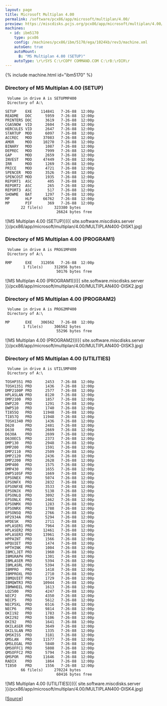 ```yaml
---
layout: page
title: Microsoft Multiplan 4.00
permalink: /software/pcx86/app/microsoft/multiplan/4.00/
preview: https://miscdisks.pcjs.org/pcx86/app/microsoft/multiplan/4.00/MULTIPLAN400-DISK1.jpg
machines:
  - id: ibm5170
    type: pcx86
    config: /machines/pcx86/ibm/5170/ega/1024kb/rev3/machine.xml
    autoGen: true
    autoMount:
      B: "MS Multiplan 4.00 (SETUP)"
    autoType: \r\rSYS C:\rCOPY COMMAND.COM C:\rB:\rDIR\r
---
```


{% include machine.html id="ibm5170" %}

### Directory of MS Multiplan 4.00 (SETUP)

     Volume in drive A is SETUPMP400
     Directory of A:\

    SETUP    EXE    114841   7-26-88  12:00p
    README   DOC      5959   7-26-88  12:00p
    PRINTERS DOC      3619   7-26-88  12:00p
    CGASNOW  VID      2604   7-26-88  12:00p
    HERCULES VID      2647   7-26-88  12:00p
    STARTUP  MOD      6097   7-26-88  12:00p
    ACCREC   MOD     37083   7-26-88  12:00p
    AMOR     MOD     10270   7-26-88  12:00p
    BINARY   MOD      1087   7-26-88  12:00p
    DEPREC   MOD      7999   7-26-88  12:00p
    GAP      MOD      2659   7-26-88  12:00p
    INVEST   MOD     47449   7-26-88  12:00p
    IRR      MOD      1269   7-26-88  12:00p
    PRICE    MOD      4721   7-26-88  12:00p
    SPENCER  MOD      3526   7-26-88  12:00p
    SPENCOST MOD      1935   7-26-88  12:00p
    REPORT1  ASC       405   7-26-88  12:00p
    REPORT2  ASC       265   7-26-88  12:00p
    REPORT3  ASC       517   7-26-88  12:00p
    SHOWME   BAT      1297   7-26-88  12:00p
    MP       HLP     66762   7-26-88  12:00p
    MP       PIF       369   7-26-88  12:00p
           22 file(s)     323380 bytes
                           26624 bytes free

![MS Multiplan 4.00 (SETUP)]({{ site.software.miscdisks.server }}/pcx86/app/microsoft/multiplan/4.00/MULTIPLAN400-DISK1.jpg)

### Directory of MS Multiplan 4.00 (PROGRAM1)

     Volume in drive A is PROG1MP400
     Directory of A:\

    RMP      EXE    312056   7-26-88  12:00p
            1 file(s)     312056 bytes
                           50176 bytes free

![MS Multiplan 4.00 (PROGRAM1)]({{ site.software.miscdisks.server }}/pcx86/app/microsoft/multiplan/4.00/MULTIPLAN400-DISK2.jpg)

### Directory of MS Multiplan 4.00 (PROGRAM2)

     Volume in drive A is PROG2MP400
     Directory of A:\

    MP       EXE    306562   7-26-88  12:00p
            1 file(s)     306562 bytes
                           55296 bytes free

![MS Multiplan 4.00 (PROGRAM2)]({{ site.software.miscdisks.server }}/pcx86/app/microsoft/multiplan/4.00/MULTIPLAN400-DISK3.jpg)

### Directory of MS Multiplan 4.00 (UTILITIES)

     Volume in drive A is UTILSMP400
     Directory of A:\

    TOSHP351 PRD      2453   7-26-88  12:00p
    TOSH1351 PRD      1436   7-26-88  12:00p
    DMP2100P PRD      2577   7-26-88  12:00p
    HPLASLAN PRD      8120   7-26-88  12:00p
    DMP2100  PRD      1857   7-26-88  12:00p
    DWP220   PRD      1291   7-26-88  12:00p
    DWP510   PRD      1740   7-26-88  12:00p
    TI855Q   PRD     11948   7-26-88  12:00p
    TI857Q   PRD     11948   7-26-88  12:00p
    TOSH1340 PRD      1436   7-26-88  12:00p
    D620     PRD      2481   7-26-88  12:00p
    D630     PRD      2669   7-26-88  12:00p
    D630A    PRD      2699   7-26-88  12:00p
    D630ECS  PRD      2373   7-26-88  12:00p
    DMP130   PRD      2948   7-26-88  12:00p
    DMP200   PRD      1591   7-26-88  12:00p
    DMP2110  PRD      2509   7-26-88  12:00p
    DMP2120  PRD      2436   7-26-88  12:00p
    DMP2200  PRD      2628   7-26-88  12:00p
    DMP400   PRD      1575   7-26-88  12:00p
    DMP430   PRD      1655   7-26-88  12:00p
    DWP510SF PRD      1669   7-26-88  12:00p
    EPSONEX  PRD      5074   7-26-88  12:00p
    EPSONFX  PRD      2832   7-26-88  12:00p
    EPSONFXE PRD      3533   7-26-88  12:00p
    EPSONJX  PRD      5138   7-26-88  12:00p
    EPSONLQ  PRD      3092   7-26-88  12:00p
    EPSONLX  PRD      2462   7-26-88  12:00p
    EPSONMX  PRD      1283   7-26-88  12:00p
    EPSONRX  PRD      1788   7-26-88  12:00p
    EPSONSQ  PRD      2766   7-26-88  12:00p
    HP2934A  PRD      5294   7-26-88  12:00p
    HPDESK   PRD      2711   7-26-88  12:00p
    HPLASER1 PRD      7964   7-26-88  12:00p
    HPLASER2 PRD     12461   7-26-88  12:00p
    HPLASER3 PRD     13961   7-26-88  12:00p
    HPPAINT  PRD      1566   7-26-88  12:00p
    HPQUIET  PRD      1474   7-26-88  12:00p
    HPTHINK  PRD      1004   7-26-88  12:00p
    IBMCLJET PRD      1960   7-26-88  12:00p
    IBMGRAPH PRD      1301   7-26-88  12:00p
    IBMLASER PRD      5394   7-26-88  12:00p
    IBMLASRL PRD      5394   7-26-88  12:00p
    IBMPRO   PRD      1418   7-26-88  12:00p
    IBMPROXL PRD      2710   7-26-88  12:00p
    IBMQUIET PRD      1729   7-26-88  12:00p
    IBMQWTR3 PRD     10944   7-26-88  12:00p
    IBMWHEEL PRD      1613   7-26-88  12:00p
    LQ2500   PRD      4247   7-26-88  12:00p
    NECP2    PRD      4350   7-26-88  12:00p
    NECP5    PRD      5612   7-26-88  12:00p
    NECP5XL  PRD      6516   7-26-88  12:00p
    NECP6    PRD      9814   7-26-88  12:00p
    OKI192   PRD      1783   7-26-88  12:00p
    OKI292   PRD      5106   7-26-88  12:00p
    OKI92    PRD      1641   7-26-88  12:00p
    OKILASER PRD      3649   7-26-88  12:00p
    OKILSLAN PRD      1335   7-26-88  12:00p
    QMSKISS  PRD      3181   7-26-88  12:00p
    QMSLAN   PRD     11577   7-26-88  12:00p
    QMSLEGAL PRD      5840   7-26-88  12:00p
    QMSOFFC1 PRD      5808   7-26-88  12:00p
    QMSOFFC2 PRD      5794   7-26-88  12:00p
    QMSPOR   PRD     11646   7-26-88  12:00p
    RADIX    PRD      1864   7-26-88  12:00p
    TI850    PRD      1556   7-26-88  12:00p
           66 file(s)     270224 bytes
                           60416 bytes free

![MS Multiplan 4.00 (UTILITIES)]({{ site.software.miscdisks.server }}/pcx86/app/microsoft/multiplan/4.00/MULTIPLAN400-DISK4.jpg)

[[Source](https://winworldpc.com/product/multiplan/40)]

